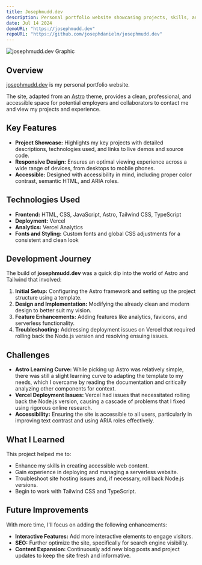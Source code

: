 ```yaml
---
title: Josephmudd.dev
description: Personal portfolio website showcasing projects, skills, and contact information.
date: Jul 14 2024
demoURL: "https://josephmudd.dev"
repoURL: "https://github.com/josephdanielm/josephmudd.dev"
---
```


<img alt="josephmudd.dev Graphic" src="/josephmudd-dev-graphic.png" />

## Overview

<a href="https://josephmudd.dev">josephmudd.dev</a> is my personal portfolio website.

The site, adapted from an <a href="https://astro.build/" target="_blank">Astro</a> theme, provides a clean, professional, and accessible space for potential employers and collaborators to contact me and view my projects and experience.

## Key Features

- **Project Showcase:** Highlights my key projects with detailed descriptions, technologies used, and links to live demos and source code.
- **Responsive Design:** Ensures an optimal viewing experience across a wide range of devices, from desktops to mobile phones.
- **Accessible:** Designed with accessibility in mind, including proper color contrast, semantic HTML, and ARIA roles.

## Technologies Used

- **Frontend:** HTML, CSS, JavaScript, Astro, Tailwind CSS, TypeScript
- **Deployment:** Vercel
- **Analytics:** Vercel Analytics
- **Fonts and Styling:** Custom fonts and global CSS adjustments for a consistent and clean look

## Development Journey

The build of **josephmudd.dev** was a quick dip into the world of Astro and Tailwind that involved:

1. **Initial Setup:** Configuring the Astro framework and setting up the project structure using a template.
2. **Design and Implementation:** Modifying the already clean and modern design to better suit my vision.
3. **Feature Enhancements:** Adding features like analytics, favicons, and serverless functionality.
4. **Troubleshooting:** Addressing deployment issues on Vercel that required rolling back the Node.js version and resolving ensuing issues.

## Challenges

- **Astro Learning Curve:** While picking up Astro was relatively simple, there was still a slight learning curve to adapting the template to my needs, which I overcame by reading the documentation and critically analyzing other components for context.
- **Vercel Deployment Issues:** Vercel had issues that necessitated rolling back the Node.js version, causing a cascade of problems that I fixed using rigorous online research.
- **Accessibility:** Ensuring the site is accessible to all users, particularly in improving text contrast and using ARIA roles effectively.

## What I Learned

This project helped me to:

- Enhance my skills in creating accessible web content.
- Gain experience in deploying and managing a serverless website.
- Troubleshoot site hosting issues and, if necessary, roll back Node.js versions.
- Begin to work with Tailwind CSS and TypeScript.

## Future Improvements

With more time, I'll focus on adding the following enhancements:

- **Interactive Features:** Add more interactive elements to engage visitors.
- **SEO:** Further optimize the site, specifically for search engine visibility.
- **Content Expansion:** Continuously add new blog posts and project updates to keep the site fresh and informative.
